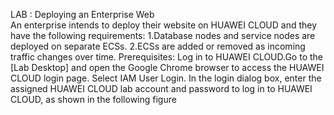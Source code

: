 LAB : Deploying an Enterprise Web  
An enterprise intends to deploy their website on HUAWEI CLOUD and they have the 
following requirements: 
1.Database nodes and service nodes are deployed on separate ECSs. 
2.ECSs are added or removed as incoming traffic changes over time. 
Prerequisites: Log in to HUAWEI CLOUD.Go to the [Lab Desktop] and open the Google 
Chrome browser to access the HUAWEI CLOUD login page. Select IAM User Login. In the 
login dialog box, enter the assigned HUAWEI CLOUD lab account and password to log in to 
HUAWEI CLOUD, as shown in the following figure
